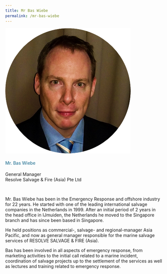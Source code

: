 ```yaml
---
title: Mr Bas Wiebe
permalink: /mr-bas-wiebe
---
```

<div class="row">
            <div class="col is-3">
              <img src="images/speakers/Bas-Wiebe.png">
            </div>
            <div class="col is-9 speaker-details">
              <h4>Mr. Bas Wiebe</h4>
<p>General Manager<br>
Resolve Salvage &amp; Fire (Asia) Pte Ltd</p><br>
<p>
Mr. Bas Wiebe has been in the Emergency Response and offshore industry for 22 years. He started with one of the leading international salvage companies in the Netherlands in 1999. After an initial period of 2 years in the head office in IJmuiden, the Netherlands he moved to the Singapore branch and has since been based in Singapore.</p><p>

He held positions as commercial-, salvage- and regional-manager Asia Pacific, and now as general manager responsible for the marine salvage services of RESOLVE SALVAGE &amp; FIRE (Asia). </p><p>

Bas has been involved in all aspects of emergency response, from marketing activities to the initial call related to a marine incident, coordination of salvage projects up to the settlement of the services as well as lectures and training related to emergency response.</p>
            </div>
          </div> 
					
<style type="text/css"> 
    .is-left{
      text-align: left;
    }
    h4{
      font-weight: 500; 
      color: #337B9A !important;
    }
     .speaker-details p { text-align: justified; }
  </style>